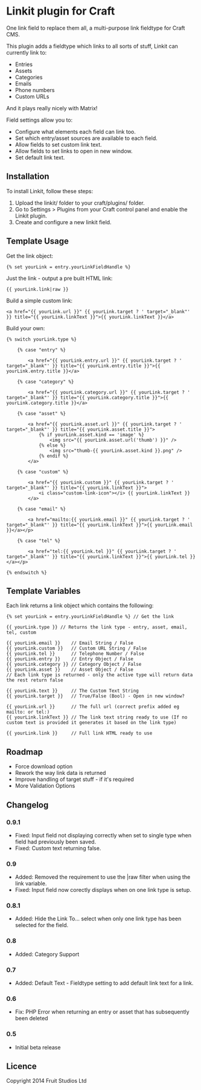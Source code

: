 # Linkit plugin for Craft

One link field to replace them all, a multi-purpose link fieldtype for Craft CMS.

This plugin adds a fieldtype which links to all sorts of stuff, Linkit can currently link to:

* Entries
* Assets
* Categories
* Emails
* Phone numbers
* Custom URLs

And it plays really nicely with Matrix!

Field settings allow you to:

* Configure what elements each field can link too.
* Set which entry/asset sources are available to each field.
* Allow fields to set custom link text.
* Allow fields to set links to open in new window.
* Set default link text.


## Installation

To install Linkit, follow these steps:

1.  Upload the linkit/ folder to your craft/plugins/ folder.
2.  Go to Settings > Plugins from your Craft control panel and enable the Linkit plugin.
3.  Create and configure a new linkit field.

## Template Usage

Get the link object:

	{% set yourLink = entry.yourLinkFieldHandle %}
	
Just the link - output a pre built HTML link:

	{{ yourLink.link|raw }}
			
Build a simple custom link:

	<a href="{{ yourLink.url }}" {{ yourLink.target ? ' target="_blank"' }} title="{{ yourLink.linkText }}">{{ yourLink.linkText }}</a>
			
Build your own:			
 
	{% switch yourLink.type %}
	
	    {% case "entry" %}
	    
			<a href="{{ yourLink.entry.url }}" {{ yourLink.target ? ' target="_blank"' }} title="{{ yourLink.entry.title }}">{{ yourLink.entry.title }}</a>
			
	    {% case "category" %}
	    
			<a href="{{ yourLink.category.url }}" {{ yourLink.target ? ' target="_blank"' }} title="{{ yourLink.category.title }}">{{ yourLink.category.title }}</a>

	    {% case "asset" %}
						    
			<a href="{{ yourLink.asset.url }}" {{ yourLink.target ? ' target="_blank"' }} title="{{ yourLink.asset.title }}">
				{% if yourLink.asset.kind == 'image' %}
					<img src="{{ yourLink.asset.url('thumb') }}" />
				{% else %}
					<img src="thumb-{{ yourLink.asset.kind }}.png" />
				{% endif %}
			</a>		
	
	    {% case "custom" %}
	    
			<a href="{{ yourLink.custom }}" {{ yourLink.target ? ' target="_blank"' }} title="{{ yourLink.linkText }}">
				<i class="custom-link-icon"></i> {{ yourLink.linkText }}
			</a>
			
	    {% case "email" %}
	    
			<a href="mailto:{{ yourLink.email }}" {{ yourLink.target ? ' target="_blank"' }} title="{{ yourLink.linkText }}">{{ yourLink.email }}</a></p>
	
	    {% case "tel" %}
	    
			<a href="tel:{{ yourLink.tel }}" {{ yourLink.target ? ' target="_blank"' }} title="{{ yourLink.linkText }}">{{ yourLink.tel }}</a></p>
	
	{% endswitch %}
	
## Template Variables

Each link returns a link object which contains the following:

	{% set yourLink = entry.yourLinkFieldHandle %} // Get the link

	{{ yourLink.type }} // Returns the link type - entry, asset, email, tel, custom

	{{ yourLink.email }}  	// Email String / False
	{{ yourLink.custom }} 	// Custom URL String / False
	{{ yourLink.tel }}		// Telephone Number / False
	{{ yourLink.entry }}	// Entry Object / False
	{{ yourLink.category }}	// Category Object / False
	{{ yourLink.asset }}	// Asset Object / False
	// Each link type is returned - only the active type will return data the rest return false

	{{ yourLink.text }} 	// The Custom Text String 
	{{ yourLink.target }}   // True/False (Bool) - Open in new window? 
	
	{{ yourLink.url }}		// The full url (correct prefix added eg mailto: or tel:)
	{{ yourLink.linkText }} // The link text string ready to use (If no custom text is provided it generates it based on the link type)
	
	{{ yourLink.link }}		// Full link HTML ready to use	

## Roadmap

* Force download option
* Rework the way link data is returned
* Improve handling of target stuff - if it's required
* More Validation Options


## Changelog

### 0.9.1

* Fixed: Input field not displaying correctly when set to single type when field had previously been saved. 
* Fixed: Custom text returning false.

### 0.9

* Added: Removed the requirement to use the |raw filter when using the link variable.
* Fixed: Input field now corectly displays when on one link type is setup.

### 0.8.1

* Added: Hide the Link To... select when only one link type has been selected for the field.

### 0.8

* Added: Category Support

### 0.7

* Added: Default Text - Fieldtype setting to add default link text for a link.

### 0.6

* Fix: PHP Error when returning an entry or asset that has subsequently been deleted

### 0.5

* Initial beta release

## Licence

Copyright 2014 Fruit Studios Ltd
